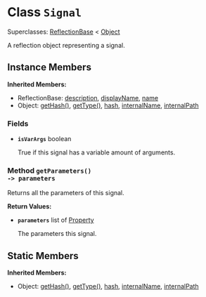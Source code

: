 # Class <code>Signal</code>

Superclasses: <a href="ReflectionBase.md">ReflectionBase</a> < <a href="Object.md">Object</a>

A reflection object representing a signal.
## Instance Members
<b>Inherited Members:</b>
- ReflectionBase: <a href="ReflectionBase.md#description">description</a>, <a href="ReflectionBase.md#displayName">displayName</a>, <a href="ReflectionBase.md#name">name</a>
- Object: <a href="Object.md#getHash">getHash()</a>, <a href="Object.md#getType">getType()</a>, <a href="Object.md#hash">hash</a>, <a href="Object.md#internalName">internalName</a>, <a href="Object.md#internalPath">internalPath</a>
### Fields
- <code><b>isVarArgs</b></code> boolean

  True if this signal has a variable amount of arguments.
### Method <code>getParameters() -> parameters</code>
Returns all the parameters of this signal.

<b>Return Values:</b>

- <code><b>parameters</b></code> list of <a href="Property.md">Property</a>

  The parameters this signal.
## Static Members
<b>Inherited Members:</b>
- Object: <a href="Object.md#getHash">getHash()</a>, <a href="Object.md#getType">getType()</a>, <a href="Object.md#hash">hash</a>, <a href="Object.md#internalName">internalName</a>, <a href="Object.md#internalPath">internalPath</a>